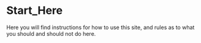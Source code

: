# Start_Here

Here you will find instructions for how to use this site, and rules as to what you should and should not do here.

